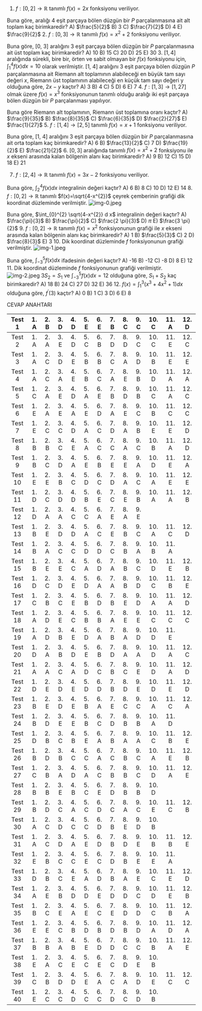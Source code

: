 1. $f:[0,2] \rightarrow \mathbb{R}$ tanımlı $f(x)=2 x$ fonksiyonu veriliyor.

Buna göre, aralığı 4 eşit parçaya bölen düzgün bir $P$ parçalanmasına ait alt toplam kaç birimkaredir?
A) $\frac{5}{2}$
B) 3
C) $\frac{7}{2}$
D) 4
E) $\frac{9}{2}$
2. $f:[0,3] \rightarrow \mathbb{R}$ tanımlı $f(x)=x^{2}+2$ fonksiyonu veriliyor.

Buna göre, [0, 3] aralığını 3 eşit parçaya bölen düzgün bir $P$ parçalanmasına ait üst toplam kaç birimkaredir?
A) 10
B) 15
C) 20
D) 25
E) 30
3. $[1,4]$ aralığında sürekli, bire bir, örten ve sabit olmayan bir $f(x)$ fonksiyonu için, $\int_{1}^{4} f(x) d x=10$ olarak verilmiştir.
[1, 4] aralığını 3 eşit parçaya bölen düzgün $P$ parçalanmasına ait Riemann alt toplamının alabileceği en büyük tam sayı değeri $x$, Riemann üst toplamının alabileceği en küçük tam sayı değeri y olduğuna göre, $2 x-y$ kaçtır?
A) 3
B) 4
C) 5
D) 6
E) 7
4. $f:[1,3] \rightarrow[1,27]$ olmak üzere $f(x)=x^{3}$ fonksiyonunun tanımlı olduğu aralığı iki eşit parçaya bölen düzgün bir $P$ parçalanması yapılıyor.

Buna göre Riemann alt toplamının, Riemann üst toplamına oranı kaçtır?
A) $\frac{9}{35}$
B) $\frac{8}{35}$
C) $\frac{6}{35}$
D) $\frac{2}{27}$
E) $\frac{1}{27}$
5. $f:[1,4] \rightarrow[2,5]$ tanımlı $f(x)=x+1$ fonksiyonu veriliyor.

Buna göre, [1, 4] aralığını 3 eşit parçaya bölen düzgün bir $P$ parçalanmasına ait orta toplam kaç birimkaredir?
A) 6
B) $\frac{13}{2}$
C) 7
D) $\frac{19}{2}$
E) $\frac{21}{2}$
6. $[0,3]$ aralığında tanımlı $f(x)=x^{2}+2$ fonksiyonu ile $x$ ekseni arasında kalan bölgenin alanı kaç birimkaredir?
A) 9
B) 12
C) 15
D) 18
E) 21

7. $f:[2,4] \rightarrow \mathbb{R}$ tanımlı $f(x)=3 x-2$ fonksiyonu veriliyor.

Buna göre, $\int_{2}^{4} f(x) d x$ integralinin değeri kaçtır?
A) 6
B) 8
C) 10
D) 12
E) 14
8. $f:[0,2] \rightarrow \mathbb{R}$ tanımlı $f(x)=\sqrt{4-x^{2}}$ çeyrek çemberinin grafiği dik koordinat düzleminde verilmiştir.
![img-0.jpeg](img-0.jpeg)

Buna göre, $\int_{0}^{2} \sqrt{4-x^{2}} d x$ integralinin değeri kaçtır?
A) $\frac{\pi}{3}$
B) $\frac{\pi}{2}$
C) $\frac{2 \pi}{3}$
D) $\pi$
E) $\frac{3 \pi}{2}$
9. $f:[0,2] \rightarrow \mathbb{R}$ tanımlı $f(x)=x^{2}$ fonksiyonunun grafiği ile $x$ ekseni arasında kalan bölgenin alanı kaç birimkaredir?
A) 1
B) $\frac{5}{3}$
C) 2
D) $\frac{8}{3}$
E) 3
10. Dik koordinat düzleminde $f$ fonksiyonunun grafiği verilmiştir.
![img-1.jpeg](img-1.jpeg)

Buna göre, $\int_{-3}^{5} f(x) d x$ ifadesinin değeri kaçtır?
A) -16
B) -12
C) -8
D) 8
E) 12
11. Dik koordinat düzleminde $f$ fonksiyonunun grafiği verilmiştir.
![img-2.jpeg](img-2.jpeg)
$3 S_{2}=S_{1}$ ve $\int_{-3}^{5} f(x) d x=12$ olduğuna göre, $S_{1}+S_{2}$ kaç birimkaredir?
A) 18
B) 24
C) 27
D) 32
E) 36
12. $f(x)=\int_{1}^{3}\left(x^{3}+4 x^{2}+1\right) d x$
olduğuna göre, $f^{\prime}(3)$ kaçtır?
A) 0
B) 1
C) 3
D) 6
E) 8

CEVAP ANAHTARI

| Test 1 | 1. A | 2. B | 3. D | 4. D | 5. E | 6. E | 7. B | 8. C | 9. C | 10. C | 11. A | 12. D |
| :--: | :--: | :--: | :--: | :--: | :--: | :--: | :--: | :--: | :--: | :--: | :--: | :--: |
| Test 2 | 1. A | 2. A | 3. E | 4. D | 5. C | 6. B | 7. D | 8. D | 9. C | 10. C | 11. E | 12. C |
| Test 3 | 1. A | 2. C | 3. D | 4. E | 5. B | 6. B | 7. C | 8. A | 9. D | 10. B | 11. E | 12. E |
| Test 4 | 1. A | 2. C | 3. A | 4. E | 5. B | 6. C | 7. A | 8. E | 9. B | 10. D | 11. A | 12. A |
| Test 5 | 1. C | 2. A | 3. E | 4. D | 5. A | 6. E | 7. B | 8. D | 9. B | 10. C | 11. A | 12. C |
| Test 6 | 1. E | 2. A | 3. E | 4. A | 5. E | 6. D | 7. A | 8. E | 9. C | 10. B | 11. C | 12. C |
| Test 7 | 1. E | 2. C | 3. C | 4. D | 5. A | 6. C | 7. D | 8. A | 9. B | 10. E | 11. E | 12. D |
| Test 8 | 1. B | 2. B | 3. C | 4. E | 5. A | 6. C | 7. C | 8. A | 9. C | 10. B | 11. A | 12. D |
| Test 9 | 1. B | 2. C | 3. D | 4. A | 5. E | 6. B | 7. E | 8. E | 9. A | 10. D | 11. E | 12. A |
| Test 10 | 1. E | 2. E | 3. B | 4. C | 5. D | 6. C | 7. D | 8. A | 9. C | 10. A | 11. E | 12. E |
| Test 11 | 1. D | 2. C | 3. D | 4. D | 5. B | 6. E | 7. C | 8. E | 9. B | 10. A | 11. A | 12. B |
| Test 12 | 1. D | 2. A | 3. A | 4. C | 5. C | 6. A | 7. E | 8. A | 9. E |  |  |  |
| Test 13 | 1. B | 2. E | 3. D | 4. D | 5. A | 6. C | 7. E | 8. B | 9. C | 10. A | 11. C | 12. D |
| Test 14 | 1. B | 2. A | 3. C | 4. C | 5. D | 6. D | 7. C | 8. B | 9. A | 10. B | 11. A |  |
| Test 15 | 1. B | 2. E | 3. E | 4. C | 5. A | 6. D | 7. A | 8. B | 9. C | 10. D | 11. E | 12. B |
| Test 16 | 1. D | 2. C | 3. D | 4. E | 5. D | 6. A | 7. A | 8. B | 9. D | 10. C | 11. B | 12. E |
| Test 17 | 1. C | 2. B | 3. C | 4. E | 5. B | 6. D | 7. B | 8. E | 9. D | 10. A | 11. A | 12. D |
| Test 18 | 1. A | 2. D | 3. E | 4. C | 5. B | 6. B | 7. A | 8. E | 9. E | 10. C | 11. C | 12. C |
| Test 19 | 1. A | 2. D | 3. B | 4. E | 5. D | 6. A | 7. B | 8. A | 9. D | 10. D | 11. E |  |
| Test 20 | 1. D | 2. A | 3. B | 4. D | 5. E | 6. B | 7. D | 8. A | 9. A | 10. D | 11. A | 12. C |
| Test 21 | 1. A | 2. A | 3. C | 4. A | 5. D | 6. C | 7. B | 8. C | 9. E | 10. D | 11. A | 12. D |
| Test 22 | 1. D | 2. E | 3. D | 4. E | 5. D | 6. D | 7. B | 8. D | 9. E | 10. D | 11. E | 12. D |
| Test 23 | 1. B | 2. E | 3. D | 4. E | 5. B | 6. A | 7. E | 8. C | 9. C | 10. A | 11. C | 12. A |
| Test 24 | 1. B | 2. D | 3. E | 4. E | 5. B | 6. C | 7. D | 8. B | 9. B | 10. A | 11. D |  |
| Test 25 | 1. D | 2. B | 3. C | 4. B | 5. E | 6. A | 7. B | 8. A | 9. A | 10. C | 11. B | 12. E |
| Test 26 | 1. B | 2. D | 3. B | 4. C | 5. C | 6. A | 7. C | 8. B | 9. C | 10. A | 11. E | 12. B |
| Test 27 | 1. C | 2. B | 3. A | 4. D | 5. A | 6. C | 7. B | 8. B | 9. C | 10. D | 11. A | 12. E |
| Test 28 | 1. B | 2. B | 3. E | 4. B | 5. C | 6. E | 7. D | 8. B | 9. B | 10. D |  |  |
| Test 29 | 1. B | 2. D | 3. C | 4. A | 5. C | 6. D | 7. C | 8. A | 9. C | 10. E | 11. C | 12. B |
| Test 30 | 1. A | 2. C | 3. D | 4. C | 5. C | 6. D | 7. B | 8. E | 9. D | 10. B |  |  |
| Test 31 | 1. A | 2. C | 3. D | 4. A | 5. E | 6. D | 7. B | 8. D | 9. E | 10. B | 11. B | 12. E |
| Test 32 | 1. E | 2. B | 3. C | 4. C | 5. E | 6. C | 7. D | 8. B | 9. E | 10. E | 11. A |  |
| Test 33 | 1. D | 2. B | 3. C | 4. E | 5. A | 6. D | 7. B | 8. A | 9. E | 10. C | 11. E | 12. D |
| Test 34 | 1. A | 2. E | 3. B | 4. D | 5. D | 6. E | 7. D | 8. D | 9. C | 10. D | 11. E | 12. B |
| Test 35 | 1. B | 2. C | 3. E | 4. A | 5. E | 6. C | 7. E | 8. D | 9. D | 10. C | 11. B | 12. A |
| Test 36 | 1. E | 2. E | 3. C | 4. B | 5. D | 6. B | 7. D | 8. B | 9. D | 10. A | 11. D | 12. A |
| Test 37 | 1. B | 2. B | 3. A | 4. B | 5. E | 6. D | 7. D | 8. C | 9. C | 10. B | 11. A | 12. E |
| Test 38 | 1. E | 2. A | 3. C | 4. E | 5. C | 6. E | 7. C | 8. D | 9. E | 10. B |  |  |
| Test 39 | 1. C | 2. B | 3. D | 4. D | 5. E | 6. A | 7. C | 8. A | 9. D | 10. E | 11. C | 12. C |
| Test 40 | 1. E | 2. C | 3. C | 4. D | 5. C | 6. C | 7. D | 8. C | 9. D | 10. B |  |  |

